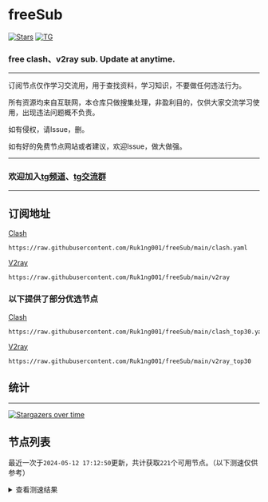 # freeSub
[![Stars](https://img.shields.io/github/stars/Ruk1ng001/freeSub)](https://github.com/Ruk1ng001/freeSub/stargazers)
[![TG](https://img.shields.io/badge/Telegram-gray?logo=Telegram)](https://t.me/Ruk1ng001)
### free clash、v2ray sub. Update at anytime.

---

订阅节点仅作学习交流用，用于查找资料，学习知识，不要做任何违法行为。

所有资源均来自互联网，本仓库只做搜集处理，非盈利目的，仅供大家交流学习使用，出现违法问题概不负责。

如有侵权，请Issue，删。

如有好的免费节点网站或者建议，欢迎Issue，做大做强。

---

### 欢迎加入[tg频道](https://t.me/Ruk1ng001)、[tg交流群](https://t.me/+-e-b04EE5Cw2NmU1)

---

## 订阅地址
[Clash](https://raw.githubusercontent.com/Ruk1ng001/freeSub/main/clash.yaml)
```
https://raw.githubusercontent.com/Ruk1ng001/freeSub/main/clash.yaml
```
[V2ray](https://raw.githubusercontent.com/Ruk1ng001/freeSub/main/v2ray)
```
https://raw.githubusercontent.com/Ruk1ng001/freeSub/main/v2ray
```
### 以下提供了部分优选节点

[Clash](https://raw.githubusercontent.com/Ruk1ng001/freeSub/main/clash_top30.yaml)
```
https://raw.githubusercontent.com/Ruk1ng001/freeSub/main/clash_top30.yaml
```
[V2ray](https://raw.githubusercontent.com/Ruk1ng001/freeSub/main/v2ray_top30)
```
https://raw.githubusercontent.com/Ruk1ng001/freeSub/main/v2ray_top30
```

## 统计

---

[![Stargazers over time](https://starchart.cc/Ruk1ng001/freeSub.svg)](https://starchart.cc/Ruk1ng001/freeSub)

## 节点列表

最近一次于`2024-05-12 17:12:50`更新，共计获取`221`个可用节点。（以下测速仅供参考）

<details> <summary>查看测速结果</summary>

| 序号 | 节点 | 带宽 | 延迟 |
|:--:|:--:|:--:|:--:|
 | 1 | github.com/Ruk1ng001_1788757087 | 1.82MB/s | 331.00ms |
 | 2 | github.com/Ruk1ng001_3322493148 | 1.59MB/s | 448.00ms |
 | 3 | github.com/Ruk1ng001_1278174278 | 1.57MB/s | 477.00ms |
 | 4 | github.com/Ruk1ng001_1125465398 | 1.21MB/s | 411.00ms |
 | 5 | github.com/Ruk1ng001_2832847637 | 1.15MB/s | 405.00ms |
 | 6 | github.com/Ruk1ng001_762803762 | 1.14MB/s | 444.00ms |
 | 7 | github.com/Ruk1ng001_3540856638 | 1.03MB/s | 737.00ms |
 | 8 | github.com/Ruk1ng001_3306041943 | 1.02MB/s | 477.00ms |
 | 9 | github.com/Ruk1ng001_1708283347 | 994.14KB/s | 591.00ms |
 | 10 | github.com/Ruk1ng001_805306763 | 989.02KB/s | 525.00ms |
 | 11 | github.com/Ruk1ng001_1658202397 | 910.28KB/s | 551.00ms |
 | 12 | github.com/Ruk1ng001_3718927122 | 851.34KB/s | 503.00ms |
 | 13 | github.com/Ruk1ng001_3617853271 | 848.09KB/s | 660.00ms |
 | 14 | github.com/Ruk1ng001_2163870954 | 841.33KB/s | 460.00ms |
 | 15 | github.com/Ruk1ng001_839126155 | 825.45KB/s | 526.00ms |
 | 16 | github.com/Ruk1ng001_2533587589 | 765.03KB/s | 938.00ms |
 | 17 | github.com/Ruk1ng001_796916901 | 761.94KB/s | 725.00ms |
 | 18 | github.com/Ruk1ng001_34491053 | 753.10KB/s | 714.00ms |
 | 19 | github.com/Ruk1ng001_402196054 | 746.19KB/s | 565.00ms |
 | 20 | github.com/Ruk1ng001_3412803857 | 736.87KB/s | 637.00ms |
 | 21 | github.com/Ruk1ng001_1841188907 | 711.13KB/s | 435.00ms |
 | 22 | github.com/Ruk1ng001_672420405 | 663.36KB/s | 939.00ms |
 | 23 | github.com/Ruk1ng001_3269662008 | 628.41KB/s | 801.00ms |
 | 24 | github.com/Ruk1ng001_3061610628 | 617.20KB/s | 534.00ms |
 | 25 | github.com/Ruk1ng001_149570347 | 609.74KB/s | 613.00ms |
 | 26 | github.com/Ruk1ng001_3100793083 | 596.18KB/s | 1040.00ms |
 | 27 | github.com/Ruk1ng001_3235715830 | 586.55KB/s | 863.00ms |
 | 28 | github.com/Ruk1ng001_3248145375 | 585.82KB/s | 1043.00ms |
 | 29 | github.com/Ruk1ng001_4292422048 | 565.15KB/s | 884.00ms |
 | 30 | github.com/Ruk1ng001_2021478874 | 560.94KB/s | 1157.00ms |
 | 31 | github.com/Ruk1ng001_3197405540 | 553.36KB/s | 910.00ms |
 | 32 | github.com/Ruk1ng001_221040529 | 549.31KB/s | 914.00ms |
 | 33 | github.com/Ruk1ng001_3402559863 | 549.29KB/s | 706.00ms |
 | 34 | github.com/Ruk1ng001_728636415 | 544.20KB/s | 975.00ms |
 | 35 | github.com/Ruk1ng001_3115230748 | 543.84KB/s | 944.00ms |
 | 36 | github.com/Ruk1ng001_3033192324 | 543.78KB/s | 945.00ms |
 | 37 | github.com/Ruk1ng001_2936640454 | 540.89KB/s | 967.00ms |
 | 38 | github.com/Ruk1ng001_3457089573 | 540.48KB/s | 996.00ms |
 | 39 | github.com/Ruk1ng001_251518181 | 538.33KB/s | 996.00ms |
 | 40 | github.com/Ruk1ng001_2774803330 | 537.36KB/s | 1005.00ms |
 | 41 | github.com/Ruk1ng001_2871657118 | 536.32KB/s | 1086.00ms |
 | 42 | github.com/Ruk1ng001_962829046 | 535.24KB/s | 1015.00ms |
 | 43 | github.com/Ruk1ng001_1241564816 | 523.82KB/s | 1093.00ms |
 | 44 | github.com/Ruk1ng001_2967516307 | 521.99KB/s | 1038.00ms |
 | 45 | github.com/Ruk1ng001_4135834119 | 499.32KB/s | 1087.00ms |
 | 46 | github.com/Ruk1ng001_459534470 | 497.76KB/s | 1539.00ms |
 | 47 | github.com/Ruk1ng001_2054894954 | 494.97KB/s | 1478.00ms |
 | 48 | github.com/Ruk1ng001_1472351678 | 494.88KB/s | 1582.00ms |
 | 49 | github.com/Ruk1ng001_2308501734 | 491.33KB/s | 1554.00ms |
 | 50 | github.com/Ruk1ng001_636729073 | 476.88KB/s | 548.00ms |
 | 51 | github.com/Ruk1ng001_1034331182 | 474.28KB/s | 1604.00ms |
 | 52 | github.com/Ruk1ng001_2194615537 | 464.40KB/s | 1582.00ms |
 | 53 | github.com/Ruk1ng001_2962427332 | 458.68KB/s | 914.00ms |
 | 54 | github.com/Ruk1ng001_1117757612 | 458.58KB/s | 1006.00ms |
 | 55 | github.com/Ruk1ng001_2725052174 | 458.53KB/s | 874.00ms |
 | 56 | github.com/Ruk1ng001_2963130294 | 444.53KB/s | 1179.00ms |
 | 57 | github.com/Ruk1ng001_500483921 | 442.55KB/s | 812.00ms |
 | 58 | github.com/Ruk1ng001_2686558329 | 442.49KB/s | 1734.00ms |
 | 59 | github.com/Ruk1ng001_2986819677 | 428.41KB/s | 1334.00ms |
 | 60 | github.com/Ruk1ng001_1855943804 | 405.03KB/s | 1893.00ms |
 | 61 | github.com/Ruk1ng001_1780867753 | 393.42KB/s | 1425.00ms |
 | 62 | github.com/Ruk1ng001_4225185103 | 392.47KB/s | 1128.00ms |
 | 63 | github.com/Ruk1ng001_2690750277 | 380.11KB/s | 1347.00ms |
 | 64 | github.com/Ruk1ng001_2159656259 | 375.68KB/s | 1772.00ms |
 | 65 | github.com/Ruk1ng001_377797143 | 373.53KB/s | 2412.00ms |
 | 66 | github.com/Ruk1ng001_1388672434 | 366.65KB/s | 1675.00ms |
 | 67 | github.com/Ruk1ng001_2145981711 | 366.13KB/s | 1984.00ms |
 | 68 | github.com/Ruk1ng001_4239308497 | 362.15KB/s | 1318.00ms |
 | 69 | github.com/Ruk1ng001_3635239675 | 360.54KB/s | 1323.00ms |
 | 70 | github.com/Ruk1ng001_3362580199 | 359.18KB/s | 991.00ms |
 | 71 | github.com/Ruk1ng001_2799985286 | 351.33KB/s | 1662.00ms |
 | 72 | github.com/Ruk1ng001_351015876 | 351.32KB/s | 2362.00ms |
 | 73 | github.com/Ruk1ng001_3970925062 | 350.19KB/s | 1011.00ms |
 | 74 | github.com/Ruk1ng001_3907987010 | 340.54KB/s | 1434.00ms |
 | 75 | github.com/Ruk1ng001_1036870570 | 338.98KB/s | 1884.00ms |
 | 76 | github.com/Ruk1ng001_233576226 | 338.27KB/s | 1319.00ms |
 | 77 | github.com/Ruk1ng001_3269726073 | 334.67KB/s | 2244.00ms |
 | 78 | github.com/Ruk1ng001_2493423974 | 326.65KB/s | 1311.00ms |
 | 79 | github.com/Ruk1ng001_3470745775 | 321.30KB/s | 1056.00ms |
 | 80 | github.com/Ruk1ng001_3549260583 | 321.00KB/s | 1970.00ms |
 | 81 | github.com/Ruk1ng001_2744397761 | 311.48KB/s | 1240.00ms |
 | 82 | github.com/Ruk1ng001_1983795161 | 308.13KB/s | 1534.00ms |
 | 83 | github.com/Ruk1ng001_3385656539 | 306.93KB/s | 2047.00ms |
 | 84 | github.com/Ruk1ng001_1151839670 | 306.60KB/s | 916.00ms |
 | 85 | github.com/Ruk1ng001_1704870201 | 305.02KB/s | 2276.00ms |
 | 86 | github.com/Ruk1ng001_4063309201 | 304.74KB/s | 1914.00ms |
 | 87 | github.com/Ruk1ng001_286035895 | 298.57KB/s | 1653.00ms |
 | 88 | github.com/Ruk1ng001_3835159238 | 297.66KB/s | 1570.00ms |
 | 89 | github.com/Ruk1ng001_2013146544 | 293.81KB/s | 826.00ms |
 | 90 | github.com/Ruk1ng001_3889678921 | 290.28KB/s | 2446.00ms |
 | 91 | github.com/Ruk1ng001_708020161 | 288.39KB/s | 1018.00ms |
 | 92 | github.com/Ruk1ng001_3444391574 | 288.16KB/s | 1467.00ms |
 | 93 | github.com/Ruk1ng001_1108544810 | 282.11KB/s | 1115.00ms |
 | 94 | github.com/Ruk1ng001_2822955067 | 279.93KB/s | 1705.00ms |
 | 95 | github.com/Ruk1ng001_4116185635 | 278.63KB/s | 1381.00ms |
 | 96 | github.com/Ruk1ng001_3198540553 | 276.82KB/s | 1383.00ms |
 | 97 | github.com/Ruk1ng001_2786507262 | 275.51KB/s | 1367.00ms |
 | 98 | github.com/Ruk1ng001_4041777292 | 275.23KB/s | 842.00ms |
 | 99 | github.com/Ruk1ng001_32069732 | 272.72KB/s | 1179.00ms |
 | 100 | github.com/Ruk1ng001_1611599249 | 269.31KB/s | 1315.00ms |
 | 101 | github.com/Ruk1ng001_2560504633 | 268.71KB/s | 2121.00ms |
 | 102 | github.com/Ruk1ng001_3813728749 | 268.25KB/s | 1177.00ms |
 | 103 | github.com/Ruk1ng001_2678214959 | 266.48KB/s | 1376.00ms |
 | 104 | github.com/Ruk1ng001_404815326 | 261.32KB/s | 599.00ms |
 | 105 | github.com/Ruk1ng001_428087187 | 259.11KB/s | 1459.00ms |
 | 106 | github.com/Ruk1ng001_1712514616 | 258.29KB/s | 1522.00ms |
 | 107 | github.com/Ruk1ng001_2191687096 | 257.27KB/s | 1481.00ms |
 | 108 | github.com/Ruk1ng001_3097717844 | 256.50KB/s | 1236.00ms |
 | 109 | github.com/Ruk1ng001_254202282 | 252.95KB/s | 1216.00ms |
 | 110 | github.com/Ruk1ng001_1165338189 | 252.72KB/s | 1193.00ms |
 | 111 | github.com/Ruk1ng001_1518864211 | 248.34KB/s | 1505.00ms |
 | 112 | github.com/Ruk1ng001_1372051761 | 236.12KB/s | 1022.00ms |
 | 113 | github.com/Ruk1ng001_711096051 | 234.88KB/s | 1031.00ms |
 | 114 | github.com/Ruk1ng001_2715350090 | 233.55KB/s | 1531.00ms |
 | 115 | github.com/Ruk1ng001_295479432 | 232.82KB/s | 2199.00ms |
 | 116 | github.com/Ruk1ng001_1352634509 | 230.70KB/s | 1884.00ms |
 | 117 | github.com/Ruk1ng001_777700868 | 228.37KB/s | 1138.00ms |
 | 118 | github.com/Ruk1ng001_380130438 | 226.15KB/s | 1300.00ms |
 | 119 | github.com/Ruk1ng001_3505485948 | 224.31KB/s | 1240.00ms |
 | 120 | github.com/Ruk1ng001_1086011944 | 223.10KB/s | 1431.00ms |
 | 121 | github.com/Ruk1ng001_3010197752 | 222.47KB/s | 1604.00ms |
 | 122 | github.com/Ruk1ng001_916602364 | 219.60KB/s | 1083.00ms |
 | 123 | github.com/Ruk1ng001_4145932035 | 219.18KB/s | 1219.00ms |
 | 124 | github.com/Ruk1ng001_1778976388 | 216.01KB/s | 1335.00ms |
 | 125 | github.com/Ruk1ng001_1673641397 | 214.17KB/s | 1307.00ms |
 | 126 | github.com/Ruk1ng001_1837942177 | 213.24KB/s | 519.00ms |
 | 127 | github.com/Ruk1ng001_1238702783 | 212.90KB/s | 654.00ms |
 | 128 | github.com/Ruk1ng001_830123966 | 212.72KB/s | 1167.00ms |
 | 129 | github.com/Ruk1ng001_4251118299 | 211.50KB/s | 1442.00ms |
 | 130 | github.com/Ruk1ng001_3844933833 | 208.05KB/s | 925.00ms |
 | 131 | github.com/Ruk1ng001_2304014836 | 202.32KB/s | 1480.00ms |
 | 132 | github.com/Ruk1ng001_3456663802 | 201.12KB/s | 1321.00ms |
 | 133 | github.com/Ruk1ng001_961392496 | 200.45KB/s | 1619.00ms |
 | 134 | github.com/Ruk1ng001_1404508037 | 199.62KB/s | 1780.00ms |
 | 135 | github.com/Ruk1ng001_2987427352 | 199.47KB/s | 1846.00ms |
 | 136 | github.com/Ruk1ng001_2857616128 | 198.22KB/s | 1160.00ms |
 | 137 | github.com/Ruk1ng001_3418298641 | 195.82KB/s | 1201.00ms |
 | 138 | github.com/Ruk1ng001_2088886888 | 194.51KB/s | 1443.00ms |
 | 139 | github.com/Ruk1ng001_663807944 | 192.41KB/s | 1311.00ms |
 | 140 | github.com/Ruk1ng001_1024834280 | 189.56KB/s | 1865.00ms |
 | 141 | github.com/Ruk1ng001_2223018783 | 186.27KB/s | 1398.00ms |
 | 142 | github.com/Ruk1ng001_167606130 | 184.37KB/s | 1596.00ms |
 | 143 | github.com/Ruk1ng001_23743381 | 184.28KB/s | 1304.00ms |
 | 144 | github.com/Ruk1ng001_536822818 | 183.18KB/s | 509.00ms |
 | 145 | github.com/Ruk1ng001_2137823611 | 182.34KB/s | 1226.00ms |
 | 146 | github.com/Ruk1ng001_1694492034 | 181.64KB/s | 1486.00ms |
 | 147 | github.com/Ruk1ng001_1136411904 | 181.29KB/s | 821.00ms |
 | 148 | github.com/Ruk1ng001_3590041943 | 181.19KB/s | 2221.00ms |
 | 149 | github.com/Ruk1ng001_1295306959 | 178.82KB/s | 1520.00ms |
 | 150 | github.com/Ruk1ng001_1563340458 | 172.96KB/s | 1872.00ms |
 | 151 | github.com/Ruk1ng001_3756619769 | 171.06KB/s | 1451.00ms |
 | 152 | github.com/Ruk1ng001_4105495620 | 170.35KB/s | 1000.00ms |
 | 153 | github.com/Ruk1ng001_3293006801 | 169.72KB/s | 1104.00ms |
 | 154 | github.com/Ruk1ng001_3681621484 | 168.11KB/s | 1551.00ms |
 | 155 | github.com/Ruk1ng001_784932094 | 162.24KB/s | 1574.00ms |
 | 156 | github.com/Ruk1ng001_74991844 | 160.17KB/s | 1736.00ms |
 | 157 | github.com/Ruk1ng001_2218194186 | 159.14KB/s | 1025.00ms |
 | 158 | github.com/Ruk1ng001_3362003740 | 158.00KB/s | 1271.00ms |
 | 159 | github.com/Ruk1ng001_3119109947 | 156.35KB/s | 1772.00ms |
 | 160 | github.com/Ruk1ng001_2528650115 | 155.51KB/s | 1904.00ms |
 | 161 | github.com/Ruk1ng001_1542644257 | 149.51KB/s | 1351.00ms |
 | 162 | github.com/Ruk1ng001_1724781220 | 144.33KB/s | 1217.00ms |
 | 163 | github.com/Ruk1ng001_3900170868 | 143.88KB/s | 1173.00ms |
 | 164 | github.com/Ruk1ng001_1308962382 | 141.61KB/s | 1439.00ms |
 | 165 | github.com/Ruk1ng001_1280487478 | 141.50KB/s | 1734.00ms |
 | 166 | github.com/Ruk1ng001_2172465582 | 137.25KB/s | 2707.00ms |
 | 167 | github.com/Ruk1ng001_3607103000 | 134.99KB/s | 1637.00ms |
 | 168 | github.com/Ruk1ng001_395496207 | 133.15KB/s | 1846.00ms |
 | 169 | github.com/Ruk1ng001_786243559 | 132.16KB/s | 1703.00ms |
 | 170 | github.com/Ruk1ng001_2160597373 | 131.05KB/s | 722.00ms |
 | 171 | github.com/Ruk1ng001_3392725797 | 127.57KB/s | 419.00ms |
 | 172 | github.com/Ruk1ng001_1107899849 | 127.24KB/s | 973.00ms |
 | 173 | github.com/Ruk1ng001_1616468470 | 127.16KB/s | 299.00ms |
 | 174 | github.com/Ruk1ng001_648817093 | 124.95KB/s | 831.00ms |
 | 175 | github.com/Ruk1ng001_1370193001 | 123.51KB/s | 1480.00ms |
 | 176 | github.com/Ruk1ng001_3744005356 | 121.27KB/s | 1403.00ms |
 | 177 | github.com/Ruk1ng001_1903292082 | 119.72KB/s | 1250.00ms |
 | 178 | github.com/Ruk1ng001_1695599451 | 116.98KB/s | 2268.00ms |
 | 179 | github.com/Ruk1ng001_3115135129 | 115.18KB/s | 1913.00ms |
 | 180 | github.com/Ruk1ng001_2744246456 | 115.00KB/s | 759.00ms |
 | 181 | github.com/Ruk1ng001_4221750867 | 114.31KB/s | 1572.00ms |
 | 182 | github.com/Ruk1ng001_2617501041 | 106.68KB/s | 1581.00ms |
 | 183 | github.com/Ruk1ng001_2073783191 | 103.37KB/s | 930.00ms |
 | 184 | github.com/Ruk1ng001_3796575036 | 102.96KB/s | 895.00ms |
 | 185 | github.com/Ruk1ng001_1362513501 | 101.86KB/s | 888.00ms |
 | 186 | github.com/Ruk1ng001_3446704851 | 101.85KB/s | 452.00ms |
 | 187 | github.com/Ruk1ng001_524000952 | 100.83KB/s | 865.00ms |
 | 188 | github.com/Ruk1ng001_59509070 | 100.72KB/s | 1415.00ms |
 | 189 | github.com/Ruk1ng001_3499179898 | 100.16KB/s | 592.00ms |
 | 190 | github.com/Ruk1ng001_321207043 | 99.79KB/s | 1655.00ms |
 | 191 | github.com/Ruk1ng001_3997140244 | 99.60KB/s | 1395.00ms |
 | 192 | github.com/Ruk1ng001_1302227927 | 92.83KB/s | 585.00ms |
 | 193 | github.com/Ruk1ng001_2578079542 | 92.13KB/s | 885.00ms |
 | 194 | github.com/Ruk1ng001_3773318312 | 91.93KB/s | 2306.00ms |
 | 195 | github.com/Ruk1ng001_3749175554 | 90.86KB/s | 1228.00ms |
 | 196 | github.com/Ruk1ng001_2679557322 | 90.09KB/s | 2442.00ms |
 | 197 | github.com/Ruk1ng001_3622565782 | 89.84KB/s | 1369.00ms |
 | 198 | github.com/Ruk1ng001_2154025448 | 88.53KB/s | 1451.00ms |
 | 199 | github.com/Ruk1ng001_1092046360 | 88.07KB/s | 1453.00ms |
 | 200 | github.com/Ruk1ng001_1551530121 | 86.93KB/s | 1726.00ms |
 | 201 | github.com/Ruk1ng001_2479152281 | 85.39KB/s | 2365.00ms |
 | 202 | github.com/Ruk1ng001_1964030541 | 85.18KB/s | 153.00ms |
 | 203 | github.com/Ruk1ng001_4213900525 | 82.30KB/s | 662.00ms |
 | 204 | github.com/Ruk1ng001_3802589557 | 75.08KB/s | 2409.00ms |
 | 205 | github.com/Ruk1ng001_1695152293 | 72.18KB/s | 687.00ms |
 | 206 | github.com/Ruk1ng001_1780534794 | 70.77KB/s | 1122.00ms |
 | 207 | github.com/Ruk1ng001_2674404594 | 69.97KB/s | 2050.00ms |
 | 208 | github.com/Ruk1ng001_838451797 | 65.44KB/s | 2427.00ms |
 | 209 | github.com/Ruk1ng001_2386156489 | 59.84KB/s | 772.00ms |
 | 210 |  | N/A | N/A |
 | 211 |  | N/A | N/A |
 | 212 |  | N/A | N/A |
 | 213 |  | N/A | N/A |
 | 214 |  | N/A | N/A |
 | 215 |  | N/A | N/A |
 | 216 |  | N/A | N/A |
 | 217 |  | N/A | N/A |
 | 218 |  | N/A | N/A |
 | 219 |  | N/A | N/A |
 | 220 |  | N/A | N/A |
 | 221 |  | N/A | N/A |


</details>